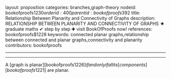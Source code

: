 layout: proposition
categories: branches,graph-theory
nodeid: bookofproofs$1230
orderid: 400
parentid: bookofproofs$392
title: Relationship Between Planarity and Connectivity of Graphs
description: RELATIONSHIP BETWEEN PLANARITY AND CONNECTIVITY OF GRAPHS ★ graduate maths ✔ step by step ✚ visit BookOfProofs now!
references: bookofproofs$1228
keywords: connected planar graphs,relationship between connected and planar graphs,connectivity and planarity
contributors: bookofproofs

---


---

A [graph is planar][bookofproofs$1226] if and only if all its [components][bookofproofs$1221] are planar.
